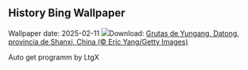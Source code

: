 ## History Bing Wallpaper
Wallpaper date: 2025-02-11
![](https://www.bing.com/th?id=OHR.YungangGrottoes_ES-ES9694315972_UHD.jpg&w=1000)Download: [Grutas de Yungang, Datong, provincia de Shanxi, China (© Eric Yang/Getty Images)](https://www.bing.com/th?id=OHR.YungangGrottoes_ES-ES9694315972_UHD.jpg)

Auto get programm by LtgX
